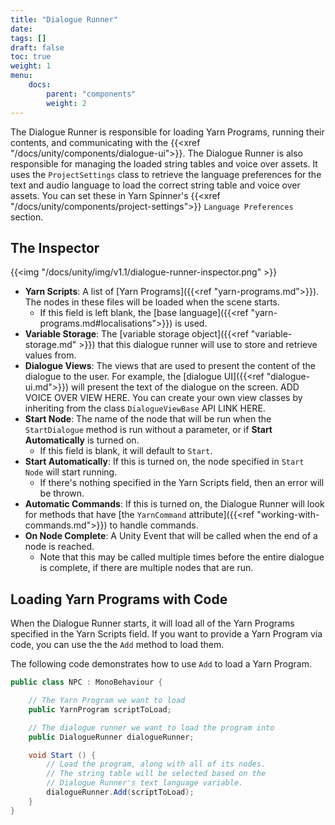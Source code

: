 ```yaml
---
title: "Dialogue Runner"
date: 
tags: []
draft: false
toc: true
weight: 1
menu: 
    docs:
        parent: "components"
        weight: 2        
---
```


The Dialogue Runner is responsible for loading Yarn Programs, running their contents, and communicating with the {{<xref "/docs/unity/components/dialogue-ui">}}. The Dialogue Runner is also responsible for managing the loaded string tables and voice over assets. It uses the `ProjectSettings` class to retrieve the language preferences for the text and audio language to load the correct string table and voice over assets. You can set these in Yarn Spinner's {{<xref "/docs/unity/components/project-settings">}} `Language Preferences` section.

## The Inspector

{{<img "/docs/unity/img/v1.1/dialogue-runner-inspector.png" >}}

* **Yarn Scripts**: A list of [Yarn Programs]({{<ref "yarn-programs.md">}}). The nodes in these files will be loaded when the scene starts.
  * If this field is left blank, the [base language]({{<ref "yarn-programs.md#localisations">}}) is used.
* **Variable Storage**: The [variable storage object]({{<ref "variable-storage.md" >}}) that this dialogue runner will use to store and retrieve values from.
* **Dialogue Views**: The views that are used to present the content of the dialogue to the user. For example, the [dialogue UI]({{<ref "dialogue-ui.md">}}) will present the text of the dialogue on the screen. ADD VOICE OVER VIEW HERE. You can create your own view classes by inheriting from the class `DialogueViewBase` API LINK HERE.
* **Start Node**: The name of the node that will be run when the `StartDialogue` method is run without a parameter, or if **Start Automatically** is turned on.
  * If this field is blank, it will default to `Start`.
* **Start Automatically**: If this is turned on, the node specified in `Start Node` will start running.
  * If there's nothing specified in the Yarn Scripts field, then an error will be thrown.
* **Automatic Commands**: If this is turned on, the Dialogue Runner will look for methods that have [the `YarnCommand` attribute]({{<ref "working-with-commands.md">}}) to handle commands.
* **On Node Complete**: A Unity Event that will be called when the end of a node is reached.
  * Note that this may be called multiple times before the entire dialogue is complete, if there are multiple nodes that are run.
  
## Loading Yarn Programs with Code

When the Dialogue Runner starts, it will load all of the Yarn Programs specified in the Yarn Scripts field. If you want to provide a Yarn Program via code, you can use the the `Add` method to load them.

The following code demonstrates how to use `Add` to load a Yarn Program.

```csharp
public class NPC : MonoBehaviour {

    // The Yarn Program we want to load
    public YarnProgram scriptToLoad;

    // The dialogue runner we want to load the program into
    public DialogueRunner dialogueRunner;

    void Start () {
        // Load the program, along with all of its nodes. 
        // The string table will be selected based on the 
        // Dialogue Runner's text language variable.
        dialogueRunner.Add(scriptToLoad);                
    }
}
```

